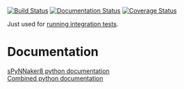 [![Build Status](https://github.com/SpiNNakerManchester/sPyNNaker8/workflows/Python%20Actions/badge.svg?branch=master)](https://github.com/SpiNNakerManchester/sPyNNaker8/actions?query=workflow%3A%22Python+Actions%22+branch%3Amaster)
[![Documentation Status](https://readthedocs.org/projects/spynnaker8/badge/?version=master)](https://spynnaker8.readthedocs.io/en/master/?badge=master)
[![Coverage Status](https://coveralls.io/repos/github/SpiNNakerManchester/sPyNNaker8/badge.svg?branch=master)](https://coveralls.io/github/SpiNNakerManchester/sPyNNaker8?branch=master)

Just used for [running integration tests](http://apollo.cs.man.ac.uk:8080/blue/organizations/jenkins/sPyNNaker8_Cron_Job/activity).

Documentation
=============
[sPyNNaker8 python documentation](http://spynnaker8.readthedocs.io/en/latest/)
<br>
[Combined python documentation](http://spinnaker8manchester.readthedocs.io)
